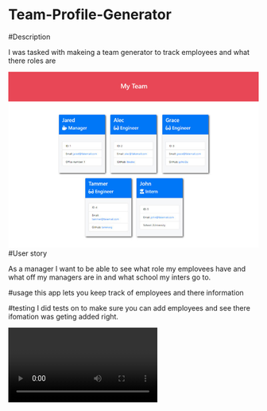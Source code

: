 # Team-Profile-Generator

#Description

I was tasked with makeing a team generator to track employees and what there roles are

![img of site](./assets/imgs/10-object-oriented-programming-homework-demo.png)
#User story

As a manager I want to be able to see what role my emplovees have and what off my managers are in and what school my inters go to.

#usage
this app lets you keep track of employees and there information

#testing
I did tests on to make sure you can add employees and see there ifomation was geting added right.

![video of it function](./assets/imgs/Untitled_%20May%201%2C%202022%203_53%20PM.webm)